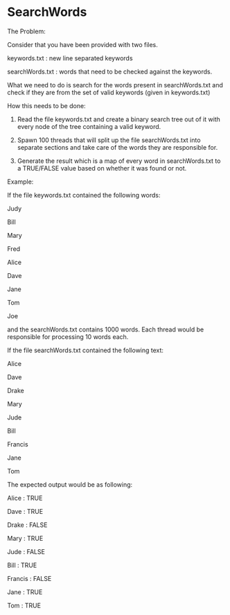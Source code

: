# SearchWords

The Problem:

Consider that you have been provided with two files.

keywords.txt : new line separated keywords

searchWords.txt : words that need to be checked against the keywords.


What we need to do is search for the words present in searchWords.txt and check if they are from the set of valid keywords (given in keywords.txt)

How this needs to be done:

1. Read the file keywords.txt and create a binary search tree out of it with every node of the tree containing a valid keyword.

2. Spawn 100 threads that will split up the file searchWords.txt into separate sections and take care of the words they are responsible for.

3. Generate the result which is a map of every word in searchWords.txt to a TRUE/FALSE value based on whether it was found or not.


Example:

If the file keywords.txt contained the following words:

Judy

Bill

Mary

Fred

Alice

Dave

Jane

Tom

Joe


and the searchWords.txt contains 1000 words. Each thread would be responsible for processing 10 words each.


If the file searchWords.txt contained the following text:

Alice

Dave

Drake

Mary

Jude

Bill

Francis

Jane

Tom


The expected output would be as following:

Alice : TRUE

Dave : TRUE

Drake : FALSE

Mary : TRUE

Jude : FALSE

Bill : TRUE

Francis : FALSE

Jane : TRUE

Tom : TRUE

